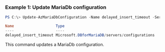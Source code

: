 ### Example 1: Update MariaDb configuration
```powershell
PS C:\> Update-AzMariaDbConfiguration -Name delayed_insert_timeout -ServerName mariadb-test-h3pame -ResourceGroupName mariadb-test-qu5ov0 -Value 200

Name                   Type
----                   ----
delayed_insert_timeout Microsoft.DBforMariaDB/servers/configurations
```

This command updates a MariaDb configuration.
